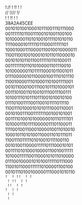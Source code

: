 !:/!  ! !!  ! !<br>
\// !/// !/<br>
!  ! !!  ! !<br>
38A2A45CEE<br>
001010100100010111001110111000<br>
001111110110011100101001100100<br>
101000001101010010111101010110<br>
111100001011111011100011111101<br>
100010001110000110010010000011<br>
110011001001000101011011000010<br>
001010101101100111110110100011<br>
001111111011010100001101110010<br>
101000000110111110001011001011<br>
011100000101100001001110101110<br>
110010000111010001101001111001<br>
001011000100111001011101000101<br>
001110100110100101110011100111<br>
101001110101110111001010010100<br>
011101001111001100101111011110<br>
110011101000101010111000110001<br>
001010011100111111100100101001<br>
001111010010100000010110111101<br>
101000111011110000011101100011<br>
111100100110001000010011010010<br>
100010110101001100011010111011<br>
110011101111101010010111100110<br>
001010011000011111011100010101<br>
001111010100010000110010011111<br>
101000111110011000101011010000<br>
011100100001010100111110111000<br>
110010110001111110100001100100<br>
001011101001000001110001010110<br>
`!  ! !!  ! !`<br>
` ! !!  ! !`<br>
` !!  ! !`<br>
`!  ! !`<br>
` ! !`<br>
` !`<br>
